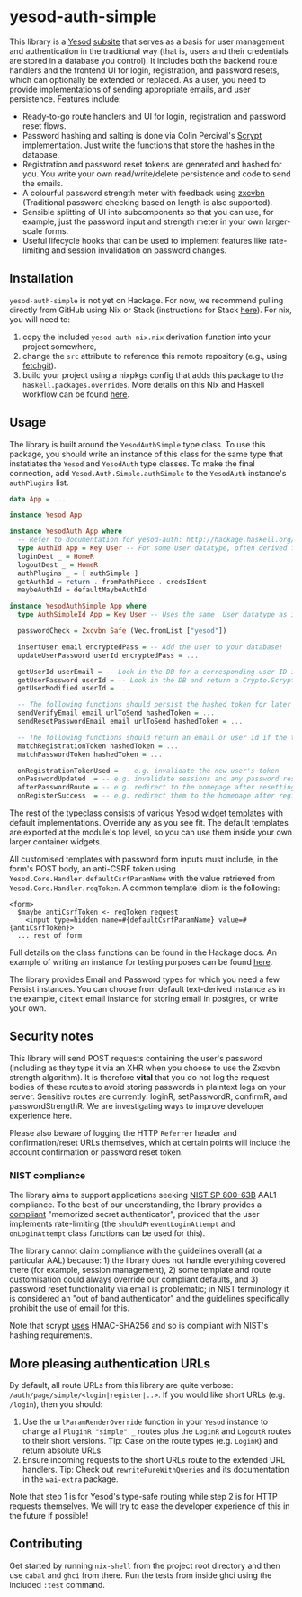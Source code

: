 # yesod-auth-simple

This library is a [Yesod](https://www.yesodweb.com) [subsite](https://www.yesodweb.com/book/creating-a-subsite) that serves as a basis for user management and authentication in the traditional way (that is, users and their credentials are stored in a database you control). It includes both the backend route handlers and the frontend UI for login, registration, and password resets, which can optionally be extended or replaced. As a user, you need to provide implementations of sending appropriate emails, and user persistence. Features include:

* Ready-to-go route handlers and UI for login, registration and password reset flows.
* Password hashing and salting is done via Colin Percival's [Scrypt](https://hackage.haskell.org/package/scrypt) implementation. Just write the functions that store the hashes in the database.
* Registration and password reset tokens are generated and hashed for you. You write your own read/write/delete persistence and code to send the emails.
* A colourful password strength meter with feedback using [zxcvbn](https://blogs.dropbox.com/tech/2012/04/zxcvbn-realistic-password-strength-estimation/) (Traditional password checking based on length is also supported).
* Sensible splitting of UI into subcomponents so that you can use, for example, just the password input and strength meter in your own larger-scale forms.
* Useful lifecycle hooks that can be used to implement features like rate-limiting and session invalidation on password changes.

## Installation

`yesod-auth-simple` is not yet on Hackage. For now, we recommend pulling directly from GitHub using Nix or Stack (instructions for Stack [here](https://docs.haskellstack.org/en/stable/faq/#i-need-to-use-a-package-or-version-of-a-package-that-is-not-available-on-hackage-what-should-i-do)). For nix, you will need to:

1. copy the included `yesod-auth-nix.nix` derivation function into your project somewhere,
2. change the `src` attribute to reference this remote repository (e.g., using [fetchgit](https://nixos.org/nixpkgs/manual/#chap-pkgs-fetchers)).
3. build your project using a nixpkgs config that adds this package to the `haskell.packages.overrides`. More details on this Nix and Haskell workflow can be found [here](https://github.com/Gabriel439/haskell-nix/blob/master/project1/README.md).

## Usage

The library is built around the `YesodAuthSimple` type class. To use this package, you should write an instance of this class for the same type that instatiates the `Yesod` and `YesodAuth` type classes. To make the final connection, add `Yesod.Auth.Simple.authSimple` to the `YesodAuth` instance's `authPlugins` list.

```haskell
data App = ...

instance Yesod App

instance YesodAuth App where
  -- Refer to documentation for yesod-auth: http://hackage.haskell.org/package/yesod-auth
  type AuthId App = Key User -- For some User datatype, often derived from Persistent models
  loginDest _ = HomeR
  logoutDest _ = HomeR
  authPlugins _ = [ authSimple ]
  getAuthId = return . fromPathPiece . credsIdent
  maybeAuthId = defaultMaybeAuthId

instance YesodAuthSimple App where
  type AuthSimpleId App = Key User -- Uses the same  User datatype as in YesodAuth

  passwordCheck = Zxcvbn Safe (Vec.fromList ["yesod"])

  insertUser email encryptedPass = -- Add the user to your database!
  updateUserPassword userId encryptedPass = ...

  getUserId userEmail = -- Look in the DB for a corresponding user ID if one exists
  getUserPassword userId = -- Look in the DB and return a Crypto.Scrypt.EncryptedPass
  getUserModified userId = ...

  -- The following functions should persist the hashed token for later lookup
  sendVerifyEmail email urlToSend hashedToken = ...
  sendResetPasswordEmail email urlToSend hashedToken = ...

  -- The following functions should return an email or user id if the token is valid
  matchRegistrationToken hashedToken = ...
  matchPasswordToken hashedToken = ...

  onRegistrationTokenUsed = -- e.g. invalidate the new user's token
  onPasswordUpdated  = -- e.g. invalidate sessions and any password reset tokens
  afterPasswordRoute = -- e.g. redirect to the homepage after resetting password
  onRegisterSuccess  = -- e.g. redirect them to the homepage after registering
```

The rest of the typeclass consists of various Yesod [widget](https://www.yesodweb.com/book/widgets) [templates](https://www.yesodweb.com/book/shakespearean-templates) with default implementations. Override any as you see fit. The default templates are exported at the module's top level, so you can use them inside your own larger container widgets.

All customised templates with password form inputs must include, in the form's POST body, an anti-CSRF token using `Yesod.Core.Handler.defaultCsrfParamName` with the value retrieved from `Yesod.Core.Handler.reqToken`. A common template idiom is the following:

```
<form>
  $maybe antiCsrfToken <- reqToken request
    <input type=hidden name=#{defaultCsrfParamName} value=#{antiCsrfToken}>
  ... rest of form
```

Full details on the class functions can be found in the Hackage docs. An example of writing an instance for testing purposes can be found [here](https://github.com/riskbook/yesod-auth-simple/blob/master/test/ExampleApp.hs).

The library provides Email and Password types for which you need a few Persist instances. You can choose from default text-derived instance as in the example, `citext` email instance for storing email in postgres, or write your own.

## Security notes

This library will send POST requests containing the user's password (including as they type it via an XHR when you choose to use the Zxcvbn strength algorithm). It is therefore **vital** that you do not log the request bodies of these routes to avoid storing passwords in plaintext logs on your server. Sensitive routes are currently: loginR, setPasswordR, confirmR, and passwordStrengthR. We are investigating ways to improve developer experience here.

Please also beware of logging the HTTP `Referrer` header and confirmation/reset URLs themselves, which at certain points will include the account confirmation or password reset token.

### NIST compliance

The library aims to support applications seeking [NIST SP 800-63B](https://pages.nist.gov/800-63-3/sp800-63b.html) AAL1 compliance. To the best of our understanding, the library provides a [compliant](https://pages.nist.gov/800-63-3/sp800-63b.html#sec5) "memorized secret authenticator", provided that the user implements rate-limiting (the `shouldPreventLoginAttempt` and `onLoginAttempt` class functions can be used for this).

The library cannot claim compliance with the guidelines overall (at a particular AAL) because: 1) the library does not handle everything covered there (for example, session management), 2) some template and route customisation could always override our compliant defaults, and 3) password reset functionality via email is problematic; in NIST terminology it is considered an "out of band authenticator" and the guidelines specifically prohibit the use of email for this.

Note that scrypt [uses](https://tools.ietf.org/html/rfc7914#page-7) HMAC-SHA256 and so is compliant with NIST's hashing requirements.

## More pleasing authentication URLs

By default, all route URLs from this library are quite verbose: `/auth/page/simple/<login|register|..>`. If you would like short URLs (e.g. `/login`), then you should:

1. Use the `urlParamRenderOverride` function in your `Yesod` instance to change all `PluginR "simple" _` routes plus the `LoginR` and `LogoutR` routes to their short versions. Tip: Case on the route types (e.g. `LoginR`) and return absolute URLs.
2. Ensure incoming requests to the short URLs route to the extended URL handlers. Tip: Check out `rewritePureWithQueries` and its documentation in the `wai-extra` package.

Note that step 1 is for Yesod's type-safe routing while step 2 is for HTTP requests themselves. We will try to ease the developer experience of this in the future if possible!

## Contributing

Get started by running `nix-shell` from the project root directory and then use `cabal` and `ghci` from there. Run the tests from inside ghci using the included `:test` command.
